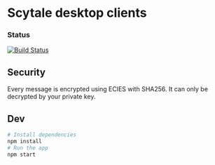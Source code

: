 # Scytale desktop clients

### Status
[![Build Status](https://travis-ci.org/cpapazaf/scytale-desktop-app.svg?branch=master)](https://travis-ci.org/cpapazaf/scytale-desktop-app)

## Security
Every message is encrypted using ECIES with SHA256. It can only be decrypted by your private key.

## Dev

```bash
# Install dependencies
npm install
# Run the app
npm start
```
